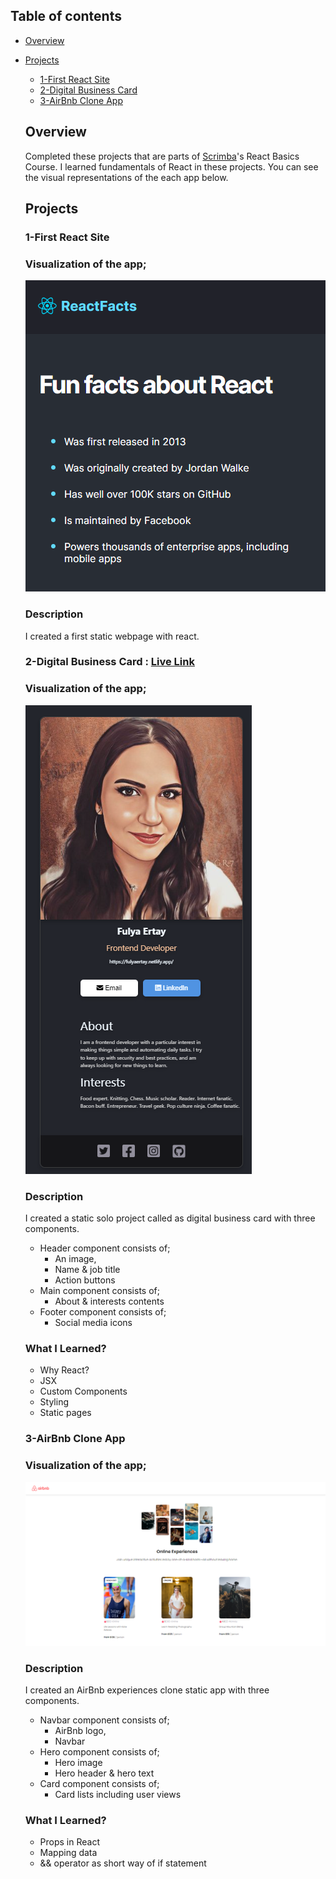 ## Table of contents

- [Overview](#overview)

- [Projects](#projects)

  - [1-First React Site](#1-first-react-site)
  - [2-Digital Business Card](#2-digital-business-card)
  - [3-AirBnb Clone App](#3-airbnb-clone-app)

    
  ## Overview

  Completed these projects that are parts of [Scrimba](https://scrimba.com/learn/frontend/)'s React Basics Course. I learned fundamentals of React in these projects.
  You can see the visual representations of the each app below.

  ## Projects

  ### 1-First React Site

  ### Visualization of the app;
  ![image](./1-first-react-site/first-react-site.png)
  
  ### Description
  
  I created a first static webpage with react.
  
  ### 2-Digital Business Card : [Live Link](https://fulyaertay-digital-business-card.netlify.app/)

  ### Visualization of the app;
  ![image](./2-digital-business-card/digital-business-card.png)
  
  ### Description
  
  I created a static solo project called as digital business card with three components.
  - Header component consists of;
    - An image,
    - Name & job title
    - Action buttons
  - Main component consists of;
    - About & interests contents
  - Footer component consists of;
    - Social media icons
  
  ### What I Learned?
  - Why React?
  - JSX
  - Custom Components
  - Styling
  - Static pages
  
  
  ### 3-AirBnb Clone App

  ### Visualization of the app;
  ![image](./3-airbnb-clone-app/airbnb-clone.png)
  
  ### Description
  
  I created an AirBnb experiences clone static app with three components.
  - Navbar component consists of;
    - AirBnb logo,
    - Navbar
  - Hero component consists of;
    - Hero image
    - Hero header & hero text
  - Card component consists of;
    - Card lists including user views
  
  ### What I Learned?
  - Props in React
  - Mapping data
  - && operator as short way of if statement
